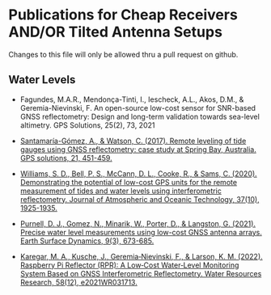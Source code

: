 # Publications for Cheap Receivers AND/OR Tilted Antenna Setups

Changes to this file will only be allowed thru a pull request on github.

## Water Levels


- Fagundes, M.A.R., Mendonça-Tinti, I., Iescheck, A.L., Akos, D.M., & Geremia-Nievinski, F. An open-source low-cost sensor for SNR-based GNSS reflectometry: Design and long-term validation towards sea-level altimetry. GPS Solutions, 25(2), 73, 2021

- [Santamaría-Gómez, A., & Watson, C. (2017). Remote leveling of tide gauges using GNSS reflectometry: case study at Spring Bay, Australia. GPS solutions, 21, 451-459.](https://link.springer.com/article/10.1007/s10291-016-0537-x)

- [Williams, S. D., Bell, P. S., McCann, D. L., Cooke, R., & Sams, C. (2020). Demonstrating the potential of low-cost GPS units for the remote measurement of tides and water levels using interferometric reflectometry. Journal of Atmospheric and Oceanic Technology, 37(10), 1925-1935.](https://journals.ametsoc.org/downloadpdf/journals/atot/37/10/jtechD200063.xml)

- [Purnell, D. J., Gomez, N., Minarik, W., Porter, D., & Langston, G. (2021). Precise water level measurements using low-cost GNSS antenna arrays. Earth Surface Dynamics, 9(3), 673-685.](https://esurf.copernicus.org/articles/9/673/2021/esurf-9-673-2021.pdf)

- [Karegar, M. A., Kusche, J., Geremia‐Nievinski, F., & Larson, K. M. (2022). Raspberry Pi Reflector (RPR): A Low‐Cost Water‐Level Monitoring System Based on GNSS Interferometric Reflectometry. Water Resources Research, 58(12), e2021WR031713.](https://agupubs.onlinelibrary.wiley.com/doi/epdf/10.1029/2021WR031713)

